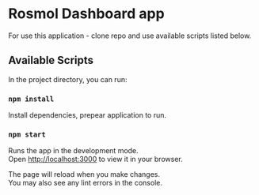 # Rosmol Dashboard app

For use this application - clone repo and use available scripts listed below.

## Available Scripts

In the project directory, you can run:

### `npm install`

Install dependencies, prepear application to run.

### `npm start`

Runs the app in the development mode.\
Open [http://localhost:3000](http://localhost:3000) to view it in your browser.

The page will reload when you make changes.\
You may also see any lint errors in the console.

